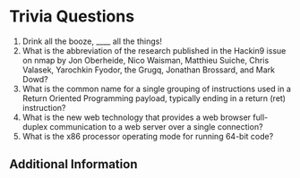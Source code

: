 # Trivia Questions
1. Drink all the booze, ____ all the things!
2. What is the abbreviation of the research published in the Hackin9 issue on nmap by Jon Oberheide, Nico Waisman, Matthieu Suiche, Chris Valasek, Yarochkin Fyodor, the Grugq, Jonathan Brossard, and Mark Dowd?
3. What is the common name for a single grouping of instructions used in a Return Oriented Programming payload, typically ending in a return (ret) instruction?
4. What is the new web technology that provides a web browser full-duplex communication to a web server over a single connection?
5. What is the x86 processor operating mode for running 64-bit code?

## Additional Information

